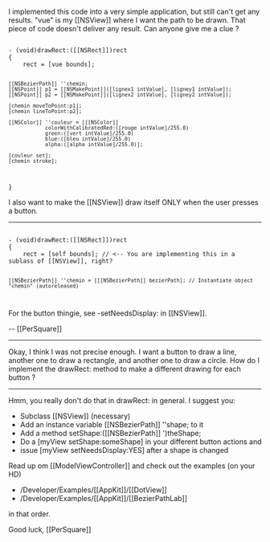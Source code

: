 

I implemented this code into a very simple application, but still can't get any results. "vue" is my [[NSView]] where I want the path to be drawn. That piece of code doesn't deliver any result. Can anyone give me a clue ?

<code>
- (void)drawRect:([[NSRect]])rect
{
    rect = [vue bounds]; 
    
    [[NSBezierPath]] ''chemin;
    [[NSPoint]] p1 = [[NSMakePoint]]([lignex1 intValue], [ligney1 intValue]);
    [[NSPoint]] p2 = [[NSMakePoint]]([lignex2 intValue], [ligney2 intValue]);
    
    [chemin moveToPoint:p1];
    [chemin lineToPoint:p2];
    
    [[NSColor]] ''couleur = [[[NSColor]]
                colorWithCalibratedRed:([rouge intValue]/255.0)
                green:([vert intValue]/255.0)
                blue:([bleu intValue]/255.0)
                alpha:([alpha intValue]/255.0)];
    
    [couleur set];
    [chemin stroke];
    
}
</code>

I also want to make the [[NSView]] draw itself ONLY when the user presses a button.

----

<code>
- (void)drawRect:([[NSRect]])rect
{
    rect = [self bounds]; // <-- You are implementing this in a sublass of [[NSView]], right?
    
    [[NSBezierPath]] ''chemin = [[[NSBezierPath]] bezierPath]; // Instantiate object "chemin" (autoreleased)

</code>

For the button thingie, see -setNeedsDisplay: in [[NSView]].

-- [[PerSquare]]

----

Okay, I think I was not precise enough. I want a button to draw a line, another one to draw a rectangle, and another one to draw a circle. How do I implement the drawRect: method to make a different drawing for each button ?

----
Hmm, you really don't do that in drawRect: in general. I suggest you:
  
*  Subclass [[NSView]] (necessary)
*  Add an instance variable [[NSBezierPath]] ''shape; to it
*  Add a method setShape:([[NSBezierPath]] ')theShape;
*  Do a [myView setShape:someShape] in your different button actions and
*  issue [myView setNeedsDisplay:YES] after a shape is changed
  

Read up om [[ModelViewController]] and check out the examples (on your HD)

* /Developer/Examples/[[AppKit]]/[[DotView]]
* /Developer/Examples/[[AppKit]]/[[BezierPathLab]]
  
in that order.

Good luck,
[[PerSquare]]